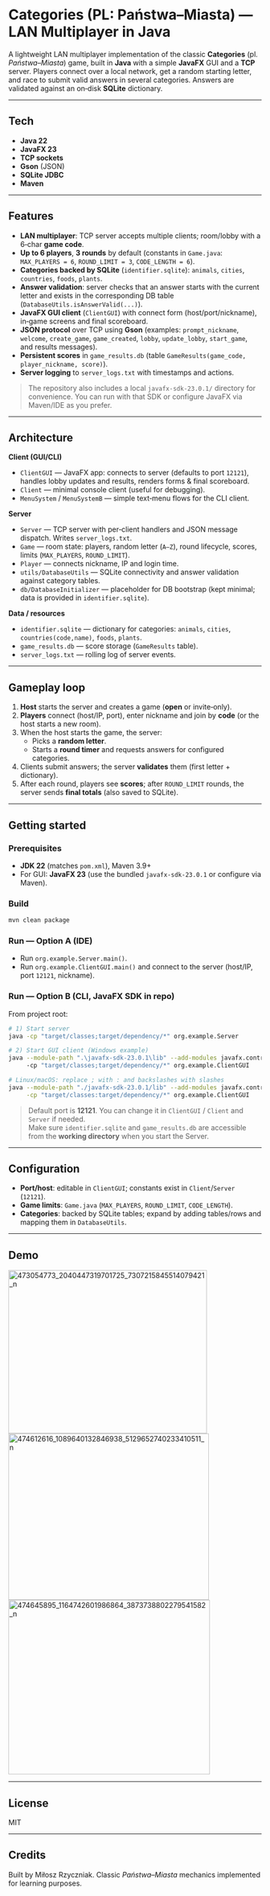 # Categories (PL: Państwa–Miasta) — LAN Multiplayer in Java

A lightweight LAN multiplayer implementation of the classic **Categories** (pl. *Państwa–Miasta*) game, built in **Java** with a simple **JavaFX** GUI and a **TCP** server. Players connect over a local network, get a random starting letter, and race to submit valid answers in several categories. Answers are validated against an on‑disk **SQLite** dictionary.

---

 ## Tech
 
- **Java 22**
- **JavaFX 23**
- **TCP sockets**
- **Gson** (JSON)
- **SQLite JDBC**
- **Maven**

---

## Features
- **LAN multiplayer**: TCP server accepts multiple clients; room/lobby with a 6‑char **game code**.
- **Up to 6 players**, **3 rounds** by default (constants in `Game.java`: `MAX_PLAYERS = 6`, `ROUND_LIMIT = 3`, `CODE_LENGTH = 6`).  
- **Categories backed by SQLite** (`identifier.sqlite`): `animals`, `cities`, `countries`, `foods`, `plants`.
- **Answer validation**: server checks that an answer starts with the current letter and exists in the corresponding DB table (`DatabaseUtils.isAnswerValid(...)`).
- **JavaFX GUI client** (`ClientGUI`) with connect form (host/port/nickname), in‑game screens and final scoreboard.
- **JSON protocol** over TCP using **Gson** (examples: `prompt_nickname`, `welcome`, `create_game`, `game_created`, `lobby`, `update_lobby`, `start_game`, and results messages).
- **Persistent scores** in `game_results.db` (table `GameResults(game_code, player_nickname, score)`).
- **Server logging** to `server_logs.txt` with timestamps and actions.

> The repository also includes a local `javafx-sdk-23.0.1/` directory for convenience. You can run with that SDK or configure JavaFX via Maven/IDE as you prefer.

---

## Architecture
**Client (GUI/CLI)**
- `ClientGUI` — JavaFX app: connects to server (defaults to port `12121`), handles lobby updates and results, renders forms & final scoreboard.
- `Client` — minimal console client (useful for debugging).
- `MenuSystem` / `MenuSystemB` — simple text‑menu flows for the CLI client.

**Server**
- `Server` — TCP server with per‑client handlers and JSON message dispatch. Writes `server_logs.txt`.
- `Game` — room state: players, random letter (`A–Z`), round lifecycle, scores, limits (`MAX_PLAYERS`, `ROUND_LIMIT`).
- `Player` — connects nickname, IP and login time.
- `utils/DatabaseUtils` — SQLite connectivity and answer validation against category tables.
- `db/DatabaseInitializer` — placeholder for DB bootstrap (kept minimal; data is provided in `identifier.sqlite`).

**Data / resources**
- `identifier.sqlite` — dictionary for categories: `animals`, `cities`, `countries(code,name)`, `foods`, `plants`.
- `game_results.db` — score storage (`GameResults` table).
- `server_logs.txt` — rolling log of server events.

---

## Gameplay loop
1. **Host** starts the server and creates a game (**open** or invite‑only).  
2. **Players** connect (host/IP, port), enter nickname and join by **code** (or the host starts a new room).  
3. When the host starts the game, the server:  
   - Picks a **random letter**.  
   - Starts a **round timer** and requests answers for configured categories.  
4. Clients submit answers; the server **validates** them (first letter + dictionary).  
5. After each round, players see **scores**; after `ROUND_LIMIT` rounds, the server sends **final totals** (also saved to SQLite).

---

## Getting started

### Prerequisites
- **JDK 22** (matches `pom.xml`), Maven 3.9+  
- For GUI: **JavaFX 23** (use the bundled `javafx-sdk-23.0.1` or configure via Maven).

### Build
```bash
mvn clean package
```

### Run — Option A (IDE)
- Run `org.example.Server.main()`.
- Run `org.example.ClientGUI.main()` and connect to the server (host/IP, port `12121`, nickname).

### Run — Option B (CLI, JavaFX SDK in repo)
From project root:
```bash
# 1) Start server
java -cp "target/classes;target/dependency/*" org.example.Server

# 2) Start GUI client (Windows example)
java --module-path ".\javafx-sdk-23.0.1\lib" --add-modules javafx.controls,javafx.graphics,javafx.fxml ^
     -cp "target/classes;target/dependency/*" org.example.ClientGUI

# Linux/macOS: replace ; with : and backslashes with slashes
java --module-path "./javafx-sdk-23.0.1/lib" --add-modules javafx.controls,javafx.graphics,javafx.fxml \
     -cp "target/classes:target/dependency/*" org.example.ClientGUI
```

> Default port is **12121**. You can change it in `ClientGUI` / `Client` and `Server` if needed.  
> Make sure `identifier.sqlite` and `game_results.db` are accessible from the **working directory** when you start the Server.

---

## Configuration
- **Port/host**: editable in `ClientGUI`; constants exist in `Client`/`Server` (`12121`).
- **Game limits**: `Game.java` (`MAX_PLAYERS`, `ROUND_LIMIT`, `CODE_LENGTH`).
- **Categories**: backed by SQLite tables; expand by adding tables/rows and mapping them in `DatabaseUtils`.

---

## Demo

<img width="395" height="325" alt="473054773_2040447319701725_7307215845514079421_n" src="https://github.com/user-attachments/assets/1aa5790c-a74c-41fd-b146-fa0e23525143" />
<img width="399" height="331" alt="474612616_1089640132846938_5129652740233410511_n" src="https://github.com/user-attachments/assets/39766cfc-9e67-4f94-a9bc-29b11379daa9" />
<img width="401" height="347" alt="474645895_1164742601986864_3873738802279541582_n" src="https://github.com/user-attachments/assets/13f796d6-f0a7-475e-967f-0d0c650d78fb" />

---

## License
MIT

---

## Credits
Built by Miłosz Rzyczniak. Classic *Państwa–Miasta* mechanics implemented for learning purposes.
